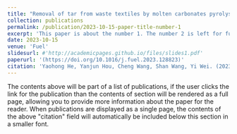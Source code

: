 ```yaml
---
title: "Removal of tar from waste textiles by molten carbonates pyrolysis in bubbling reactor"
collection: publications
permalink: /publication/2023-10-15-paper-title-number-1
excerpt: 'This paper is about the number 1. The number 2 is left for future work.'
date: 2023-10-15
venue: 'Fuel'
slidesurl: #'http://academicpages.github.io/files/slides1.pdf'
paperurl: '(https://doi.org/10.1016/j.fuel.2023.128823)'
citation: 'Yaohong He, Yanjun Hou, Cheng Wang, Shan Wang, Yi Wei. (2023). &quot;Removal of tar from waste textiles by molten carbonates pyrolysis in bubbling reactor.&quot; <i>Fuel</i>. 128823.'
---
```


The contents above will be part of a list of publications, if the user clicks the link for the publication than the contents of section will be rendered as a full page, allowing you to provide more information about the paper for the reader. When publications are displayed as a single page, the contents of the above "citation" field will automatically be included below this section in a smaller font.
